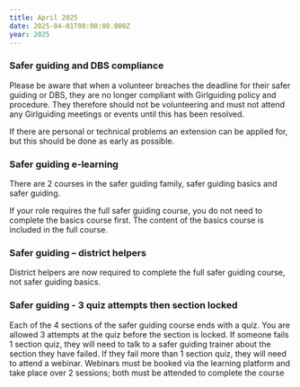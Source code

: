 ```yaml
---
title: April 2025
date: 2025-04-01T00:00:00.000Z
year: 2025
---
```

### Safer guiding and DBS compliance

Please be aware that when a volunteer breaches the deadline for their safer guiding or DBS, they are no longer compliant with Girlguiding policy and procedure. They therefore should not be volunteering and must not attend any Girlguiding meetings or events until this has been resolved.

If there are personal or technical problems an extension can be applied for, but this should be done as early as possible.  

### Safer guiding e-learning

There are 2 courses in the safer guiding family, safer guiding basics and safer guiding.

If your role requires the full safer guiding course, you do not need to complete the basics course first. The content of the basics course is included in the full course.  

### Safer guiding – district helpers

District helpers are now required to complete the full safer guiding course, not safer guiding basics.

### Safer guiding - 3 quiz attempts then section locked

Each of the 4 sections of the safer guiding course ends with a quiz. You are allowed 3 attempts at the quiz before the section is locked. If someone fails 1 section quiz, they will need to talk to a safer guiding trainer about the section they have failed. If they fail more than 1 section quiz, they will need to attend a webinar. Webinars must be booked via the learning platform and take place over 2 sessions; both must be attended to complete the course
